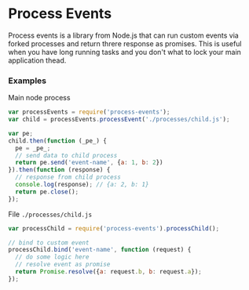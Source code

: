 # Process Events

Process events is a library from Node.js that can run custom events via forked processes and return threre response as promises. This is useful when you have long running tasks and you don't what to lock your main application thead. 

### Examples

Main node process
```javascript
var processEvents = require('process-events');
var child = processEvents.processEvent('./processes/child.js');

var pe;
child.then(function (_pe_) {
  pe = _pe_;
  // send data to child process
  return pe.send('event-name', {a: 1, b: 2})
}).then(function (response) {
  // response from child process
  console.log(response); // {a: 2, b: 1}
  return pe.close();
});
```

File `./processes/child.js`
```javascript
var processChild = require('process-events').processChild();

// bind to custom event
processChild.bind('event-name', function (request) {
  // do some logic here
  // resolve event as promise
  return Promise.resolve({a: request.b, b: request.a});
});
```

